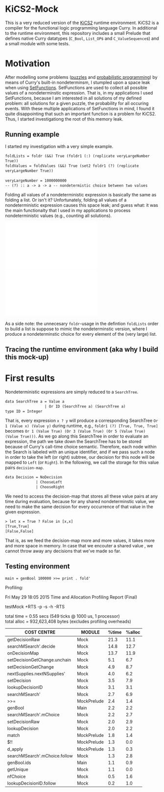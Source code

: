 # KiCS2-Mock

This is a very reduced version of the [KiCS2](http://www-ps.informatik.uni-kiel.de/kics2) runtime environment. KiCS2 is a compiler for the functional logic programming language Curry.
In additional to the runtime environment, this repository includes a small Prelude that defines native Curry datatypes (`C_Bool`, `List_OP`s and `C_ValueSequence`s) and a small module with some tests.

# Motivation
After modelling some problems ([puzzles](https://github.com/ichistmeinname/Puzzles) and [probabilistic programming](https://github.com/ichistmeinname/ProbabilisticProgramming)) by means of Curry's built-in nondeterminsm, I stumpled upon a space leak when using [SetFunctions][1]. SetFunctions are used to collect all possible values of a nondeterminstic expression. That is, in my applications I used SetFunctions, because I am interested in all solutions of my defined problem: all solutions for a given puzzle, the probability for all occuring events.
With these multiple applications of SetFunctions in mind, I found it quite disappointing that such an important function is a problem for KiCS2. Thus, I started investigationg the root of this memory leak.

## Running example

I started my investigation with a very simple example.


    foldLists = foldr (&&) True (foldr1 (:) (replicate veryLargeNumber True))
    foldValues = foldValues (&&) True (set2 foldr1 (?) (replicate veryLargeNumber True))

    veryLargeNumber = 1000000000
    -- (?) :: a -> a -> a -- nondetermistic choice between two values


Folding all values of a nondeterministic expression is basically the same as folding a list. Or isn't it? Unfortunately, folding all values of a nondeterministic expression causes this space leak; and guess what: it was the main functionalty that I used in my applications to process nondeterministic values (e.g., counting all solutions).


![foldr memory usage](/images/foldr.pdf)
![foldValues memory usage](/images/foldValues.pdf)


As a side note: the unnecesary `foldr`-usage in the defintion `foldLists` order to build a list is suppose to mimic the nondeterminstic version, where I produce a nondeterminstic choice for every element of the (very large) list.


## Tracing the runtime environment (aka why I build this mock-up)

# First results

Nondeterministic expressions are simply reduced to a `SearchTree`.

    data SearchTree a = Value a
                      | Or ID (SearchTree a) (SearchTree a)
    type ID = Integer
                      
That is, every expression `x ? y` will produce a corresponding SearchTree `Or 1 (Value x) (Value y)` during runtime, e.g., `foldr1 (?) [True, True, True]` becomes `Or 1 (Value True) (Or 3 (Value True) (Or 5 (Value True) (Value True)))`. As we go along this SearchTree in order to evaluate an expression, the path we take down the SearchTree has to be stored because of Curry's call-time choice semantic. Therefore, each node within the Search is labeled with an unique identifier, and if we pass such a node in order to take the left (or right) subtree, our decision for this node will be mapped to `Left` (or `Right`). In the following, we call the storage for this value pairs `decision-map`.

    data Decision = NoDecision
                  | ChooseLeft
                  | ChooseRight

We need to access the decision-map that stores all these value pairs at any time during evaluation, because for any shared nondeterminstic value, we need to make the same decision for every occurrence of that value in the given expression.

    > let x = True ? False in [x,x]
    [True,True]
    [False,False]

That is, as we feed the decision-map more and more values, it takes more and more space in memory. In case that we encouter a shared value , we cannot throw away any decisions that we've made so far.


## Testing environment

    main = genBool 100000 >>= print . fold'


Profiling:

   Fri May 29 18:05 2015 Time and Allocation Profiling Report  (Final)

   testMock +RTS -p -s -h -RTS

   total time  =        0.55 secs   (549 ticks @ 1000 us, 1 processor)  
   total alloc = 932,623,408 bytes  (excludes profiling overheads)

|COST CENTRE | MODULE | %time | %alloc |
|------------|--------|-------|--------|
|getDecisionRaw               | Mock        | 21.3  | 11.1 |
|searchMSearch'.decide        | Mock        | 14.8  | 12.7 |
|onDecisionMap                | Mock        | 13.7  | 11.9 |
|setDecisionGetChange.unchain | Mock        |  5.1  |  6.7 |
|setDecisionGetChange         | Mock        |  4.9  |  8.7 |
|nextSupplies.nextNSupplies'  | Mock        |  4.0  |  6.2 |
|setDecision                  | Mock        |  3.5  |  7.9 |
|lookupDecisionID             | Mock        |  3.1  |  3.1 |
|searchMSearch'               | Mock        |  2.7  |  6.9 |
|>>=                          | MockPrelude |  2.4  |  1.4 |
|genBool                      | Main        |  2.2  |  2.2 |
|searchMSearch'.mChoice       | Mock        |  2.2  |  2.7 |
|setDecisionRaw               | Mock        |  2.0  |  2.9 |
|lookupDecision               | Mock        |  2.0  |  2.2 |
|match                        | MockPrelude |  1.8  |  1.4 |
|$!!                          | MockPrelude |  1.3  |  0.0 |
|d_apply                      | MockPrelude |  1.3  |  0.3 |
|searchMSearch'.mChoice.follow| Mock        |  1.3  |  2.8 |
|genBool.ids                  | Main        |  1.1  |  0.9 |
|getUnique                    | Mock        |  1.1  |  0.0 |
|nfChoice                     | Mock        |  0.5  |  1.6 |
|lookupDecisionID.follow      | Mock        |  0.2  |  1.0 |


[1]: https://www.informatik.uni-kiel.de/~mh/papers/PPDP09.pdf  
